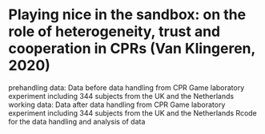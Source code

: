 # Playing nice in the sandbox: on the role of heterogeneity, trust and cooperation in CPRs (Van Klingeren, 2020)
prehandling data: Data before data handling from CPR Game laboratory experiment including 344 subjects from the UK and the Netherlands
working data: Data after data handling from CPR Game laboratory experiment including 344 subjects from the UK and the Netherlands
Rcode for the data handling and analysis of data
